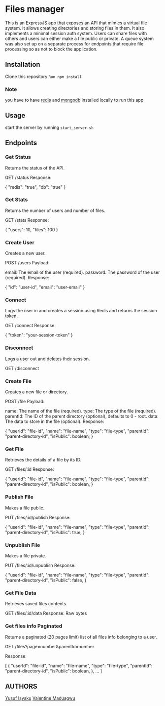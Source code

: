 # Files manager

This is an ExpressJS app that exposes an API that mimics a virtual file system. It allows creating directories and storing files in them. It also implements a minimal session auth system. Users can share files with others and users can either make a file public or private. A queue system was also set up on a separate process for endpoints that require file processing so as not to block the application.

## Installation
Clone this repository
`Run npm install`

### Note
you have to have [redis](https://redis.io/docs/getting-started/installation/install-redis-on-linux/) and [mongodb](https://www.mongodb.com/docs/manual/tutorial/) installed locally to run this app

## Usage
start the server by running `start_server.sh`

## Endpoints
### Get Status
Returns the status of the API.

GET /status
Response:

{
  "redis": "true",
  "db": "true"
}

### Get Stats
Returns the number of users and number of files.

GET /stats
Response:

{
  "users": 10,
  "files": 100
}

### Create User
Creates a new user.

POST /users
Payload:

email: The email of the user (required).
password: The password of the user (required).
Response:

{
  "id": "user-id",
  "email": "user-email"
}

### Connect
Logs the user in and creates a session using Redis and returns the session token.

GET /connect
Response:

{
  "token": "your-session-token"
}

### Disconnect
Logs a user out and deletes their session.

GET /disconnect

### Create File
Creates a new file or directory.

POST /file
Payload:

name: The name of the file (required).
type: The type of the file (required).
parentId: The ID of the parent directory (optional), defaults to 0 - root.
data: The data to store in the file (optional).
Response:

{
  "userId": "file-id",
  "name": "file-name",
  "type": "file-type",
  "parentId": "parent-directory-id",
  "isPublic": boolean,
}

### Get File
Retrieves the details of a file by its ID.

GET /files/:id
Response:

{
  "userId": "file-id",
  "name": "file-name",
  "type": "file-type",
  "parentId": "parent-directory-id",
  "isPublic": boolean,
}

### Publish File
Makes a file public.

PUT /files/:id/publish
Response:

{
  "userId": "file-id",
  "name": "file-name",
  "type": "file-type",
  "parentId": "parent-directory-id",
  "isPublic": true,
}

### Unpublish File
Makes a file private.

PUT /files/:id/unpublish
Response:

{
  "userId": "file-id",
  "name": "file-name",
  "type": "file-type",
  "parentId": "parent-directory-id",
  "isPublic": false,
}

### Get File Data
Retrieves saved files contents.

GET /files/:id/data
Response: Raw bytes

### Get files info Paginated
Returns a paginated (20 pages limit) list of all files info belonging to a user.

GET /files?page=number&parentId=number

Response:

[
  {
    "userId": "file-id",
    "name": "file-name",
    "type": "file-type",
    "parentId": "parent-directory-id",
    "isPublic": boolean,
  },
  ...
]

## AUTHORS
[Yusuf Isyaku](https://github.com/Iyusuf40)
[Valentine Maduagwu](https://github.com/Theocode12)
